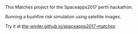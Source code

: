 This Matches project for the Spaceapps2017 perth hackathon.

Running a bushfire risk simulation using satellite images.

Try it at [the-winter.github.io/spaceapps2017-matches](the-winter.github.io/spaceapps2017-matches)
